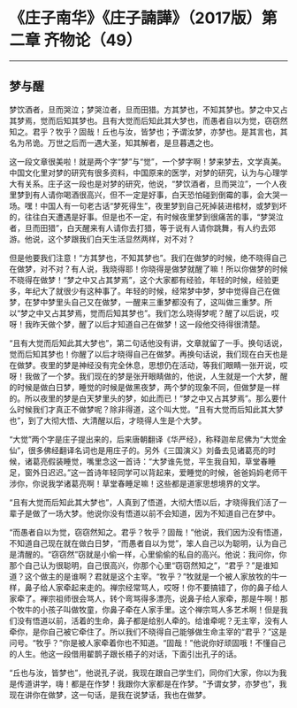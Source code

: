 # 《庄子南华》《庄子諵譁》（2017版）第二章 齐物论（49）

------

## 梦与醒

梦饮酒者，旦而哭泣；梦哭泣者，旦而田猎。方其梦也，不知其梦也。梦之中又占其梦焉，觉而后知其梦也。且有大觉而后知此其大梦也，而愚者自以为觉，窃窃然知之。君乎？牧乎？固哉！丘也与汝，皆梦也；予谓汝梦，亦梦也。是其言也，其名为吊诡。万世之后而一遇大圣，知其解者，是旦暮遇之也。

这一段文章很美啦！就是两个字“梦”与“觉”，一个梦字啊！梦来梦去，文学真美。中国文化里对梦的研究有很多资料，中国原来的医学，对梦的研究，认为与心理学大有关系。庄子这一段也是对梦的研究，他说，“梦饮酒者，旦而哭泣”，一个人夜里梦到有人请你喝酒很高兴，但不一定是好事，白天恐怕碰到倒霉的事，会大哭一场。嘿！中国人有一句老古话“梦死得生”，夜里梦到自己死掉装进棺材，或梦到坏的，往往白天遭遇是好事。但是也不一定，有时候夜里梦到很痛苦的事，“梦哭泣者，旦而田猎”，白天醒来有人请你去打猎，等于说有人请你跳舞，有人约去郊游。他说，这个梦跟我们白天生活显然两样，对不对？

但是他要我们注意！“方其梦也，不知其梦也”。我们在做梦的时候，绝不晓得自己在做梦，对不对？有人说，我晓得耶！你晓得是做梦就醒了嘛！所以你做梦的时候不晓得在做梦！“梦之中又占其梦焉”，这个大家都有经验，年轻的时候，经验更多，年纪大了就很少有这种事了。年轻的时候，经常梦中梦，梦中觉得自己在做梦，在梦中梦里头自己又在做梦，一醒来三重梦都没有了，这叫做三重梦。所以“梦之中又占其梦焉，觉而后知其梦也”。我们怎么晓得梦呢？醒了以后说，哎呀！我昨天做个梦，醒了以后才知道自己在做梦！这一段他交待得很清楚。

“且有大觉而后知此其大梦也”，第二句话他没有讲，文章就留了一手。换句话说，觉而后知其梦也！你醒了以后才晓得自己在做梦。再换句话说，我们现在白天也是在做梦。夜里的梦是神经没有完全休息，思想仍在活动，等我们眼睛一张开说，哎呀！我做了一个梦。我们现在的梦是张开眼睛做的，他说，人生就是一个大梦，醒的时候是做白日梦，睡觉的时候是做黑夜梦，两个梦的现象不同，但做梦是一样的。所以夜里的梦是白天梦里头的梦，如此而已！“梦之中又占其梦焉”。那么要什么时候我们才真正不做梦呢？除非得道，这个叫大觉。“且有大觉而后知此其大梦也”，到了大彻大悟、大清醒以后，才晓得人生是个大梦。

“大觉”两个字是庄子提出来的，后来唐朝翻译《华严经》，称释迦牟尼佛为“大觉金仙”，很多佛经翻译名词也是用庄子的。另外《三国演义》刘备去见诸葛亮的时候，诸葛亮假装睡觉，嘴里念这一首诗：“大梦谁先觉，平生我自知，草堂春睡足，窗外日迟迟。”这一首诗年轻同学可以背起来，爱睡觉的时候，爸爸妈妈老师干涉你，你说我学诸葛亮啊！草堂春睡足嘛！这些都是道家思想境界的文学。

“且有大觉而后知此其大梦也”，人真到了悟道，大彻大悟以后，才晓得我们活了一辈子是做了一场大梦。他说你没有悟道以前不会知道，因为不知道自己在梦中。

“而愚者自以为觉，窃窃然知之。君乎？牧乎？固哉！”他说，我们因为没有悟道，不知道自己现在就在做白日梦，“而愚者自以为觉”，笨人自己以为聪明，认为自己是清醒的。“窃窃然”窃就是小偷一样，心里偷偷的私自的高兴。他说：我问你，你那个自己认为很聪明，自己很高兴，你那个心里“窃窃然知之”，“君乎？”是谁知道？这个做主的是谁啊？君就是这个主宰。“牧乎？”牧就是一个被人家放牧的牛一样，鼻子给人家牵起来走的。禅宗经常骂人，哎呀！你不要搞错了，你的鼻子给人家牵了。禅宗祖师很会骂人，转个弯骂得多漂亮，说鼻子给人家牵，那是牛啊！那个牧牛的小孩子叫做牧童，你鼻子牵在人家手里。这个禅宗骂人多艺术啊！但是我们没有悟道以前，活着的生命，鼻子都是给别人牵的。给谁牵呢？无主宰，没有人牵你，是你自己被它牵住了。所以我们不晓得自己能够做生命主宰的“君乎？”这是问号。“牧乎？”你是被人家牵着你也不知道。“固哉！”他说你好顽固哦！不懂自己的人生。他这一段借用翟鹊子跟长梧子的对话，下面引出孔子的话。

“丘也与汝，皆梦也”，他说孔子说，我现在跟自己学生们，同你们大家，你以为我是传道讲学，嗨！都是在作梦！我跟你大家都是在作梦。“予谓女梦，亦梦也”，我现在讲你在做梦，这一句话，是我在说梦话，我也在做梦。